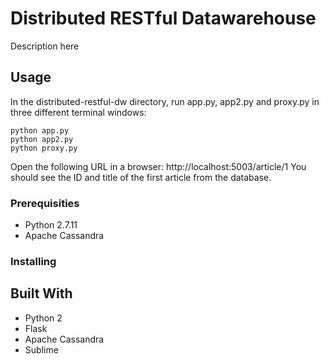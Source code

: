 # Distributed RESTful Datawarehouse

Description here

## Usage
In the distributed-restful-dw directory, run app.py, app2.py and proxy.py in three different terminal windows:
```
python app.py
python app2.py
python proxy.py
```
Open the following URL in a browser: http://localhost:5003/article/1
You should see the ID and title of the first article from the database.

### Prerequisities

* Python 2.7.11
* Apache Cassandra

### Installing


## Built With

* Python 2
* Flask
* Apache Cassandra
* Sublime
